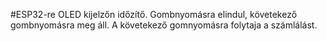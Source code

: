 #ESP32-re OLED kijelzőn időzítő.
Gombnyomásra elindul, követekező gombnyomásra meg áll.
A követekező gomnyomásra folytaja a számlálást.
